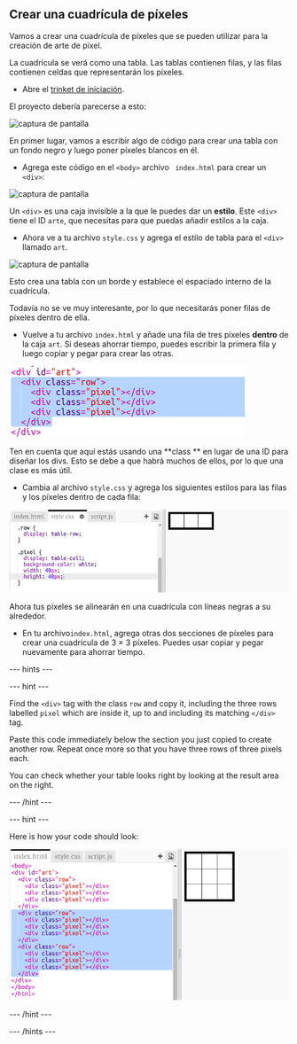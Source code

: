 ## Crear una cuadrícula de píxeles

Vamos a crear una cuadrícula de píxeles que se pueden utilizar para la creación de arte de pixel.

La cuadrícula se verá como una tabla. Las tablas contienen filas, y las filas contienen celdas que representarán los píxeles.

+ Abre el [trinket de iniciación](http://jumpto.cc/web-pixel).

El proyecto debería parecerse a esto:

![captura de pantalla](images/pixel-starter.png)

En primer lugar, vamos a escribir algo de código para crear una tabla con un fondo negro y luego poner píxeles blancos en él.

+ Agrega este código en el `<body>` archivo ` index.html` para crear un `<div>`:

![captura de pantalla](images/pixel-art-art.png)

Un `<div>` es una caja invisible a la que le puedes dar un **estilo**. Este `<div>` tiene el ID `arte`, que necesitas para que puedas añadir estilos a la caja.

+ Ahora ve a tu archivo `style.css` y agrega el estilo de tabla para el `<div>` llamado `art`.

![captura de pantalla](images/pixel-art-style.png)

Esto crea una tabla con un borde y establece el espaciado interno de la cuadrícula.

Todavía no se ve muy interesante, por lo que necesitarás poner filas de píxeles dentro de ella.

+ Vuelve a tu archivo `index.html` y añade una fila de tres píxeles **dentro** de la caja `art`. Si deseas ahorrar tiempo, puedes escribir la primera fila y luego copiar y pegar para crear las otras.

![captura de pantalla](images/pixel-art-row.png)

Ten en cuenta que aquí estás usando una **class ** en lugar de una ID para diseñar los divs. Esto se debe a que habrá muchos de ellos, por lo que una clase es más útil.

+ Cambia al archivo ` style.css ` y agrega los siguientes estilos para las filas y los píxeles dentro de cada fila:

![captura de pantalla](images/pixel-art-row-style.png)

Ahora tus píxeles se alinearán en una cuadrícula con líneas negras a su alrededor.

+ En tu archivo` index.html `, agrega otras dos secciones de píxeles para crear una cuadrícula de 3 × 3 píxeles. Puedes usar copiar y pegar nuevamente para ahorrar tiempo.

\--- hints \---

\--- hint \---

Find the `<div>` tag with the class `row` and copy it, including the three rows labelled `pixel` which are inside it, up to and including its matching `</div>` tag.

Paste this code immediately below the section you just copied to create another row. Repeat once more so that you have three rows of three pixels each.

You can check whether your table looks right by looking at the result area on the right.

\--- /hint \---

\--- hint \---

Here is how your code should look:

![screenshot](images/pixel-art-grid-3.png)

\--- /hint \---

\--- /hints \---